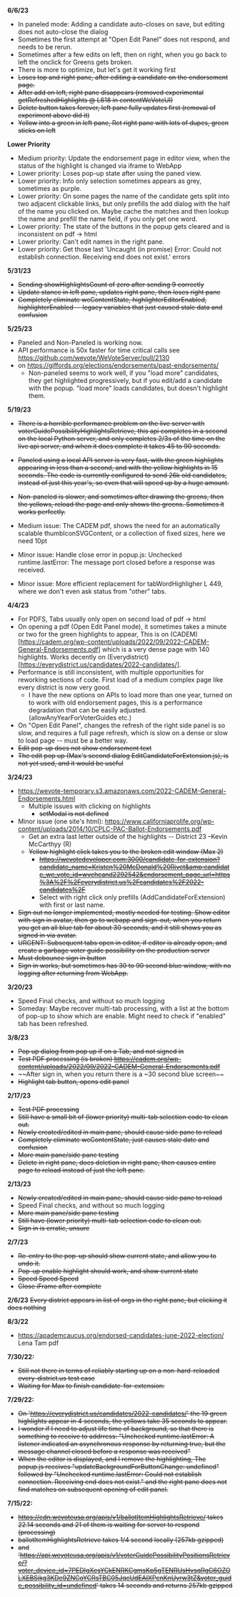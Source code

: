 **6/6/23**
* In paneled mode:  Adding a candidate auto-closes on save, but editing does not auto-close the dialog
* Sometimes the first attempt at "Open Edit Panel" does not respond, and needs to be rerun.
* Sometimes after a few edits on left, then on right, when you go back to left the onclick for Greens gets broken.
* There is more to optimize, but let's get it working first
* ~~Loses top and right pane, after editing a candidate on the endorsement page.~~
* ~~After add on left, right pane disappears (removed experimental getRefreshedHighlights @ L618 in contentWeVoteUI)~~
* ~~Delete button takes forever, left pane fully updates first (removal of experiment above did it)~~
* ~~Yellow into a green in left pane, Ret right pane with lots of dupes, green sticks on left~~

**Lower Priority**
* Medium priority: Update the endorsement page in editor view, when the status of the highlight is changed via iframe to WebApp
* Lower priority: Loses pop-up state after using the paned view.
* Lower priority: Info only selection sometimes appears as grey, sometimes as purple.
* Lower priority: On some pages the name of the candidate gets split into two adjacent clickable links, but only prefills the add dialog with the half of the name you clicked on.  Maybe cache the matches and then lookup the name and prefill the name field, if you only get one word.
* Lower priority: The state of the buttons in the popup gets cleared and is inconsistent on pdf -> html
* Lower priority: Can't edit names in the right pane.
* Lower priority: Get those last 'Uncaught (in promise) Error: Could not establish connection. Receiving end does not exist.' errors


**5/31/23**
* ~~Sending showHighlightsCount of zero after sending 9 correctly~~
* ~~Update stance in left pane, updates right pane, then loses right pane~~
* ~~Completely eliminate weContentState, highlighterEditorEnabled, highlighterEnabled -- legacy variables that just caused stale data and confusion~~

**5/25/23**
* Paneled and Non-Paneled is working now.
* API performance is 50x faster for time critical calls see https://github.com/wevote/WeVoteServer/pull/2130
* on https://giffords.org/elections/endorsements/past-endorsements/
  * Non-paneled seems to work well, if you "load more" candidates, they get highlighted progressively, but
  if you edit/add a candidate with the popup.  "load more" loads candidates, but doesn't highlight them.

**5/19/23**
* ~~There is a horrible performance problem on the live server with voterGuidePossibilityHighlightsRetrieve,
this api completes in a second on the local Python server, and only completes 2/3s of the time on the live api server, and when it does complete it takes 45 to 90 seconds.~~
* ~~Paneled using a local API server is very fast, with the green highlights appearing in less than a second, and with the yellow highlights in 15 seconds.  The code is currently configured to send 26k old candidates, instead of just this year's, so even that will speed up by a huge amount.~~
* ~~Non-paneled is slower, and sometimes after drawing the greens, then the yellows, reload the page and only shows the greens.  Sometimes it works perfectly.~~

* Medium issue: The CADEM pdf, shows the need for an automatically scalable thumbIconSVGContent, or a collection of fixed sizes, here we need 10pt
* Minor issue: Handle close error in popup.js: Unchecked runtime.lastError: The message port closed before a response was received.
* Minor issue: More efficient replacement for tabWordHighligher L 449, where we don't even ask status from "other" tabs.

**4/4/23**
* For PDFS, Tabs usually only open on second load of pdf -> html
* On opening a pdf (Open Edit Panel mode), it sometimes takes a minute or two for the green highlights to appear,  This is on (CADEM)[https://cadem.org/wp-content/uploads/2022/09/2022-CADEM-General-Endorsements.pdf] which is a very dense page with 140 highlights.
Works decently on (Everydistrict)[https://everydistrict.us/candidates/2022-candidates/]. 
* Performance is still inconsistent, with multiple opportunities for reworking sections of code.  First load of a medium complex page like every district is now very good.
  * I have the new options on APIs to load more than one year, turned on to work with old endorsement pages, this is a performance degradation that can be easily adjusted. (allowAnyYearForVoterGuides etc.)
* On "Open Edit Panel", changes the refresh of the right side panel is so slow, and requires a full page refresh, which is slow on a dense or slow to load page -- must be a better way.
* ~~Edit pop-up does not show endorsement text~~
* ~~The edit pop up (Max's second dialog EditCandidateForExtension.js), is not yet used, and it would be useful~~

**3/24/23**
* https://wevote-temporary.s3.amazonaws.com/2022-CADEM-General-Endorsements.html
  * Multiple issues with clicking on highlights
    * ~~setModal is not defined~~
* Minor issue (one site's html): https://www.californiaprolife.org/wp-content/uploads/2014/10/CPLC-PAC-Ballot-Endorsements.pdf
  * Get an extra last letter outside of the highlights -- District 23 –Kevin McCarthyy (R)
  * ~~Yellow highlight click takes you to the broken edit window (Max 2)~~
    * ~~https://wevotedeveloper.com:3000/candidate-for-extension?candidate_name=Kristen%20McDonald%20Rivet&amp;candidate_we_vote_id=wvehcand2292542&endorsement_page_url=https%3A%2F%2Feverydistrict.us%2Fcandidates%2F2022-candidates%2F~~ 
    * Select with right click only prefills (AddCandidateForExtension) with first or last name.
* ~~Sign out no longer implemented, mostly needed for testing.  Show editor with sign in avatar, then go to webapp and sign-out, when you return you get an all blue tab for about 30 seconds, and it still shows you as signed in via avatar.~~
* ~~URGENT: Subsequent tabs open in editor, if editor is already open, and create a garbage voter guide possibility on the production server~~
* ~~Must debounce sign in button~~
* ~~Sign in works, but sometimes has 30 to 90 second blue window, with no logging after returning from WebApp.~~


**3/20/23**
* Speed Final checks, and without so much logging
* Someday: Maybe recover multi-tab processing, with a list at the bottom of pop-up to show which are enable.  Might need to check if "enabled" tab has been refreshed.

**3/8/23**
* ~~Pop up dialog from pop up if on a Tab, and not signed in~~
* ~~Test PDF processing (is broken)
  https://cadem.org/wp-content/uploads/2022/09/2022-CADEM-General-Endorsements.pdf~~
* ~~After sign in, when you return there is a ~30 second blue screen~~
* ~~Highlight tab button, opens edit panel~~

**2/17/23**
* ~~Test PDF processing~~
* ~~Still have a small bit of (lower priority) multi-tab selection code to clean out.~~
* ~~Newly created/edited in main pane, should cause side pane to reload~~
* ~~Completely eliminate weContentState, just causes stale date and confusion~~
* ~~More main pane/side pane testing~~
* ~~Delete in right pane, does deletion in right pane, then causes entire page to reload instead of just the left pane.~~

**2/13/23**
* ~~Newly created/edited in main pane, should cause side pane to reload~~
* Speed Final checks, and without so much logging
* ~~More main pane/side pane testing~~ 
* ~~Still have (lower priority) multi-tab selection code to clean out.~~
* ~~Sign in is erratic, unsure~~

**2/7/23**
* ~~Re-entry to the pop-up should show current state, and allow you to undo it.~~
* ~~Pop-up enable highlight should work, and show current state~~
* ~~Speed Speed Speed~~
* ~~Close iFrame after complete~~

**2/6/23**
~~Every district appears in list of orgs in the right pane, 
but clicking it does nothing~~

**8/3/22**
* https://apademcaucus.org/endorsed-candidates-june-2022-election/  Lena Tam pdf 

**7/30/22:**
* ~~Still not there in terms of reliably starting up on a non-hard-reloaded every-district.us test case~~
* ~~Waiting for Max to finish candidate-for-extension:~~

**7/29/22:**
* ~~On 'https://everydistrict.us/candidates/2022-candidates/' the 19 green highlights appear in 4 seconds, the yellows take 35 seconds to appear.~~ 
* ~~I wonder if I need to adjust life time of background, so that there is something to receive to addrress: "Unchecked runtime.lastError: A listener indicated an asynchronous response by returning true, but the message channel closed before a response was received"~~
* ~~When the editor is displayed, and I remove the highlighting, The popup.js receives 
"updateBackgroundForButtonChange:  undefined" followed by "Unchecked runtime.lastError: Could not establish connection. Receiving end does not exist."
and the right pane does not find matches on subsequent opening of edit panel.~~


**7/15/22:**
* ~~https://cdn.wevoteusa.org/apis/v1/ballotItemHighlightsRetrieve/ takes 22.14 seconds and 21 of them is waiting for server to respond (processing)~~
* ~~ballotItemHighlightsRetrieve takes 1/4 second locally (257kb gzipped)~~ 
* ~~and 'https://api.wevoteusa.org/apis/v1/voterGuidePossibilityPositionsRetrieve/?voter_device_id=7PEDIgXesYCkENRKCgmsKp5gTENRUsHvsqRgG6OZOLXEBSjkg3KDe9ZNCoYCRsTBC05JqcUdEAIXPcnKnUyrw3tZ&voter_guide_possibility_id=undefined' takes 14 seconds and returns 257kb gzipped~~





